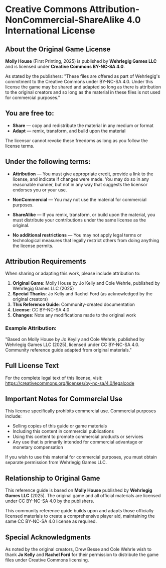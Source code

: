 # Creative Commons Attribution-NonCommercial-ShareAlike 4.0 International License

## About the Original Game License

**Molly House** (First Printing, 2025) is published by **Wehrlegig Games LLC** and is licensed under **Creative Commons BY-NC-SA 4.0**.

As stated by the publishers: "These files are offered as part of Wehrlegig's commitment to the Creative Commons under BY-NC-SA 4.0. Under this license the game may be shared and adapted so long as there is attribution to the original creators and so long as the material in these files is not used for commercial purposes."

## You are free to:

- **Share** — copy and redistribute the material in any medium or format
- **Adapt** — remix, transform, and build upon the material

The licensor cannot revoke these freedoms as long as you follow the license terms.

## Under the following terms:

- **Attribution** — You must give appropriate credit, provide a link to the license, and indicate if changes were made. You may do so in any reasonable manner, but not in any way that suggests the licensor endorses you or your use.

- **NonCommercial** — You may not use the material for commercial purposes.

- **ShareAlike** — If you remix, transform, or build upon the material, you must distribute your contributions under the same license as the original.

- **No additional restrictions** — You may not apply legal terms or technological measures that legally restrict others from doing anything the license permits.

## Attribution Requirements

When sharing or adapting this work, please include attribution to:

1. **Original Game**: Molly House by Jo Kelly and Cole Wehrle, published by Wehrlegig Games LLC (2025)
2. **Special Thanks**: Jo Kelly and Rachel Ford (as acknowledged by the original creators)
3. **This Reference Guide**: Community-created documentation
4. **License**: CC BY-NC-SA 4.0
5. **Changes**: Note any modifications made to the original work

### Example Attribution:
"Based on Molly House by Jo Keylly and Cole Wehrle, published by Wehrlegig Games LLC (2025), licensed under CC BY-NC-SA 4.0. Community reference guide adapted from original materials."

## Full License Text

For the complete legal text of this license, visit:
https://creativecommons.org/licenses/by-nc-sa/4.0/legalcode

## Important Notes for Commercial Use

This license specifically prohibits commercial use. Commercial purposes include:

- Selling copies of this guide or game materials
- Including this content in commercial publications
- Using this content to promote commercial products or services
- Any use that is primarily intended for commercial advantage or monetary compensation

If you wish to use this material for commercial purposes, you must obtain separate permission from Wehrlegig Games LLC.

## Relationship to Original Game

This reference guide is based on **Molly House** published by **Wehrlegig Games LLC** (2025). The original game and all official materials are licensed under CC BY-NC-SA 4.0 by the publishers.

This community reference guide builds upon and adapts those officially licensed materials to create a comprehensive player aid, maintaining the same CC BY-NC-SA 4.0 license as required.

## Special Acknowledgments

As noted by the original creators, Drew Besse and Cole Wehrle wish to thank **Jo Kelly** and **Rachel Ford** for their permission to distribute the game files under Creative Commons licensing.